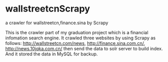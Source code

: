 # wallstreetcnScrapy
a crawler for wallstreetcn,finance.sina by Scrapy

This is the crawler part of my graduation project which is a financial infomation search engine.
It crawled three websites by using Scrapy as follows:
http://wallstreetcn.com/news,
http://finance.sina.com.cn/,
http://news.10jqka.com.cn/
then send the data to solr server to build index. And it stored the data in MySQL for backup.
